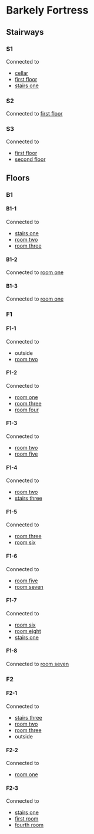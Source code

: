 # Barkely Fortress

## Stairways

### S1

Connected to
- [cellar](#B1-1)
- [first floor](#F1-7)
- [stairs one](#F2-3)

### S2

Connected to [first floor](#F1-3)

### S3

Connected to
- [first floor](#F1-4)
- [second floor](#F2-1)

## Floors

### B1

#### B1-1

Connected to
- [stairs one](#S1)
- [room two](#B1-2)
- [room three](#B1-3)

#### B1-2

Connected to [room one](#B1-1)

#### B1-3

Connected to [room one](#B1-1)

### F1

#### F1-1

Connected to
- outside
- [room two](#F1-2)

#### F1-2

Connected to
- [room one](#F1-1)
- [room three](#F1-3)
- [room four](#F1-4)

#### F1-3

Connected to
- [room two](#F1-2)
- [room five](#F1-5)

#### F1-4

Connected to
- [room two](#F1-2)
- [stairs three](#S3)

#### F1-5

Connected to
- [room three](#F1-3)
- [room six](#F1-6)

#### F1-6

Connected to
- [room five](#F1-5)
- [room seven](#F1-7)

#### F1-7

Connected to
- [room six](#F1-6)
- [room eight](#F1-8)
- [stairs one](#S1)

#### F1-8

Connected to [room seven](#F1-7)

### F2

#### F2-1

Connected to
- [stairs three](#S3)
- [room two](#F2-2)
- [room three](#F2-3)
- outside

#### F2-2

Connected to
- [room one](#F2-1)

#### F2-3

Connected to
- [stairs one](#S1)
- [first room](#F2-1)
- [fourth room](#F2-4)


